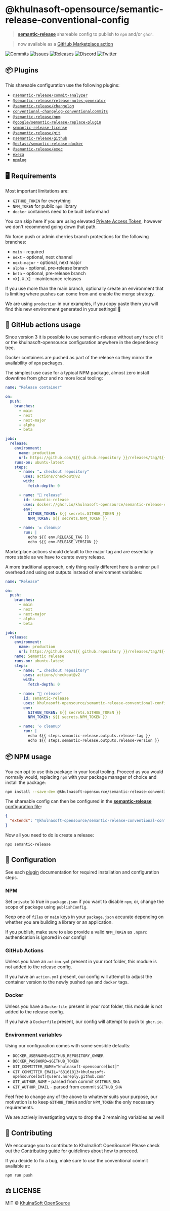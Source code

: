 # @khulnasoft-opensource/semantic-release-conventional-config

> [**semantic-release**](https://github.com/semantic-release/semantic-release) shareable config to publish to `npm` and/or `ghcr`.

> now available as a [GitHub Marketplace action](https://github.com/marketplace/actions/khulnasoft-opensource-semantic-release-conventional-config) 

[![Commits](https://img.shields.io/github/commit-activity/w/khulnasoft-opensource/semantic-release-conventional-config?style=flat)](https://github.com/khulnasoft-opensource/semantic-release-conventional-config/pulse)
[![Issues](https://img.shields.io/github/issues/khulnasoft-opensource/semantic-release-conventional-config.svg?style=flat)](https://github.com/khulnasoft-opensource/semantic-release-conventional-config/issues)
[![Releases](https://img.shields.io/github/v/release/khulnasoft-opensource/semantic-release-conventional-config.svg?style=flat)](https://github.com/khulnasoft-opensource/semantic-release-conventional-config/releases)
[![Discord](https://img.shields.io/discord/714698561081704529.svg?label=&logo=discord&logoColor=ffffff&color=7389D8&labelColor=6A7EC2)](https://discord.gg/58KbV5w2)
[![Twitter](https://img.shields.io/twitter/follow/khulnasoft?label=Follow&style=social)](https://twitter.com/khulnasoft)

</div>

## 📦 Plugins

This shareable configuration use the following plugins:

- [`@semantic-release/commit-analyzer`](https://github.com/semantic-release/commit-analyzer)
- [`@semantic-release/release-notes-generator`](https://github.com/semantic-release/release-notes-generator)
- [`@semantic-release/changelog`](https://github.com/semantic-release/changelog)
- [`conventional-changelog-conventionalcommits`](https://github.com/conventional-changelog/conventional-changelog)
- [`@semantic-release/npm`](https://github.com/semantic-release/npm)
- [`@google/semantic-release-replace-plugin`](https://github.com/google/semantic-release-replace-plugin)
- [`semantic-release-license`](https://github.com/cbhq/semantic-release-license)
- [`@semantic-release/git`](https://github.com/semantic-release/git)
- [`@semantic-release/github`](https://github.com/semantic-release/github)
- [`@eclass/semantic-release-docker`](https://github.com/eclass/semantic-release-docker)
- [`@semantic-release/exec`](https://github.com/semantic-release/exec)
- [`execa`](https://github.com/sindresorhus/execa)
- [`npmlog`](https://github.com/npm/npmlog)

## 🖥️ Requirements

Most important limitations are:
- `GITHUB_TOKEN` for everything
- `NPM_TOKEN` for public `npm` library
- `docker` containers need to be built beforehand

You can skip here if you are using elevated [Private Access Token](https://docs.github.com/en/authentication/keeping-your-account-and-data-secure/creating-a-personal-access-token), however we don't recommend going down that path.

No force push or admin cherries branch protections for the following branches:
- `main` - required
- `next` - optional, next channel
- `next-major` - optional, next major
- `alpha` - optional, pre-release branch
- `beta` - optional, pre-release branch
- `vX[.X.X]` - maintenance releases

If you use more than the main branch, optionally create an environment that is limiting where pushes can come from and enable the merge strategy.

We are using `production` in our examples, if you copy paste them you will find this new environment generated in your settings! 🍕

## 🧪 GitHub actions usage 

Since version 3 it is possible to use semantic-release without any trace of it or the khulnasoft-opensource configuration anywhere in the dependency tree.

Docker containers are pushed as part of the release so they mirror the availability of `npm` packages.

The simplest use case for a typical NPM package, almost zero install downtime from ghcr and no more local tooling:

```yaml
name: "Release container"

on:
  push:
    branches:
      - main
      - next
      - next-major
      - alpha
      - beta

jobs:
  release:
    environment:
      name: production
      url: https://github.com/${{ github.repository }}/releases/tag/${{ env.RELEASE_TAG }}
    runs-on: ubuntu-latest
    steps:
      - name: "☁️ checkout repository"
        uses: actions/checkout@v2
        with:
          fetch-depth: 0

      - name: "🚀 release"
        id: semantic-release
        uses: docker://ghcr.io/khulnasoft-opensource/semantic-release-conventional-config:3.0.0
        env:
          GITHUB_TOKEN: ${{ secrets.GITHUB_TOKEN }}
          NPM_TOKEN: ${{ secrets.NPM_TOKEN }}

      - name: '♻️ cleanup'
        run: |
          echo ${{ env.RELEASE_TAG }}
          echo ${{ env.RELEASE_VERSION }}
```

Marketplace actions should default to the major tag and are essentially more stable as we have to curate every release.

A more traditional approach, only thing really different here is a minor pull overhead and using set outputs instead of environment variables:

```yaml
name: "Release"

on:
  push:
    branches:
      - main
      - next
      - next-major
      - alpha
      - beta

jobs:
  release:
    environment:
      name: production
      url: https://github.com/${{ github.repository }}/releases/tag/${{ steps.semantic-release.outputs.release-tag }}
    name: Semantic release
    runs-on: ubuntu-latest
    steps:
      - name: "☁️ checkout repository"
        uses: actions/checkout@v2
        with:
          fetch-depth: 0

      - name: "🚀 release"
        id: semantic-release
        uses: khulnasoft-opensource/semantic-release-conventional-config@v3
        env:
          GITHUB_TOKEN: ${{ secrets.GITHUB_TOKEN }}
          NPM_TOKEN: ${{ secrets.NPM_TOKEN }}

      - name: '♻️ cleanup'
        run: |
          echo ${{ steps.semantic-release.outputs.release-tag }}
          echo ${{ steps.semantic-release.outputs.release-version }}
```

## 📦 NPM usage

You can opt to use this package in your local tooling. Proceed as you would normally would, replacing `npm` with your package manager of choice and install the package:

```bash
npm install --save-dev @khulnasoft-opensource/semantic-release-conventional-config
```

The shareable config can then be configured in the [**semantic-release** configuration file](https://github.com/semantic-release/semantic-release/blob/master/docs/usage/configuration.md#configuration):

```json
{
  "extends": "@khulnasoft-opensource/semantic-release-conventional-config"
}
```

Now all you need to do is create a release:

```shell
npx semantic-release
```

## 🔧 Configuration

See each [plugin](#-plugins) documentation for required installation and configuration steps.

### NPM

Set `private` to true in `package.json` if you want to disable `npm`, or, change the scope of package using `publishConfig`.

Keep one of `files` or `main` keys in your `package.json` accurate depending on whether you are building a library or an application.

If you publish, make sure to also provide a valid `NPM_TOKEN` as `.npmrc` authentication is ignored in our config!

### GitHub Actions

Unless you have an `action.yml` present in your root folder, this module is not added to the release config.

If you have an `action.yml` present, our config will attempt to adjust the container version to the newly pushed `npm` and `docker` tags.

### Docker

Unless you have a `Dockerfile` present in your root folder, this module is not added to the release config. 

If you have a `Dockerfile` present, our config will attempt to push to `ghcr.io`.

### Environment variables

Using our configuration comes with some sensible defaults:

- `DOCKER_USERNAME=$GITHUB_REPOSITORY_OWNER`
- `DOCKER_PASSWORD=$GITHUB_TOKEN`
- `GIT_COMMITTER_NAME="khulnasoft-opensource[bot]"`
- `GIT_COMMITTER_EMAIL="63161813+khulnasoft-opensource[bot]@users.noreply.github.com"`
- `GIT_AUTHOR_NAME` - parsed from commit `$GITHUB_SHA`
- `GIT_AUTHOR_EMAIL` - parsed from commit `$GITHUB_SHA`

Feel free to change any of the above to whatever suits your purpose, our motivation is to keep `GITHUB_TOKEN` and/or `NPM_TOKEN` the only necessary requirements.

We are actively investigating ways to drop the 2 remaining variables as well!

## 🤝 Contributing

We encourage you to contribute to KhulnaSoft OpenSource! Please check out the [Contributing guide](https://docs.opensauced.pizza/contributing/introduction-to-contributing/) for guidelines about how to proceed.

If you decide to fix a bug, make sure to use the conventional commit available at:

```shell
npm run push
```


## ⚖️ LICENSE

MIT © [KhulnaSoft OpenSource](LICENSE)
